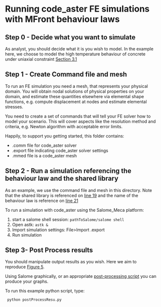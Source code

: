 # Running code_aster FE simulations with MFront behaviour laws

## Step 0 - Decide what you want to simulate
As analyst, you should decide what it is you wish to model. In the example here, we choose to model the high temperature behaviour of concrete under uniaxial constraint [Section 3.1](https://www.sciencedirect.com/science/article/pii/S0020768316303456)

## Step 1 - Create Command file and mesh
To run an FE simulation you need a mesh, that represents your physical domain. You will obtain nodal solutions of physical properties on your domain, and estimate these quantities elsewhere via elemental shape functions, e.g. compute displacement at nodes and estimate elemental stresses.

You need to create a set of commands that will tell your FE solver how to model your scenario. This will cover aspects like the resolution method and criteria, e.g. Newton algorithm with acceptable error limits.

Happily, to support you getting started, this folder contains:
* .comm file for code_aster solver
* .export file indicating code_aster solver settings
* .mmed file is a code_aster mesh

## Step 2 - Run a simulation referencing the behaviour law and the shared library
As an example, we use the command file and mesh in this directory. 
Note that the shared library is referenced on [line 19](https://github.com/jef446/learnMfrontAndSalomeMeca/blob/main/concrete/LITS/HC.comm) and the name of the behaviour law is reference on [line 21](https://github.com/jef446/learnMfrontAndSalomeMeca/blob/main/concrete/LITS/HC.comm)

To run a simulation with code_aster using the Salome_Meca platform:

1. start a salome shell session: `pathToSalome/salome shell`
1. Open astk: `astk &`
1. Import simulation settings: File>Import .export 
1. Run simulation

## Step 3- Post Process results
You should manipulate output results as you wish. Here we aim to reproduce [Figure 5](https://www.sciencedirect.com/science/article/pii/S0020768316303456).

Using Salome graphically, or an appropriate [post-processing script](https://github.com/jef446/learnMfrontAndSalomeMeca/blob/main/concrete/LITS/postProcessResu.py) you can produce your graphs.

To run this example python script, type:

` python postProcessResu.py`
